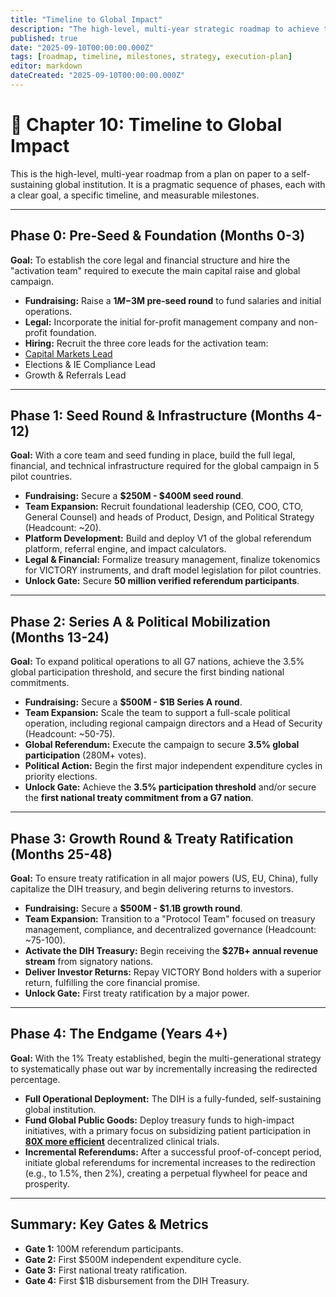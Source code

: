 ```yaml
---
title: "Timeline to Global Impact"
description: "The high-level, multi-year strategic roadmap to achieve the 1% Treaty, from initial pre-seed funding to activating the multi-billion dollar DIH Treasury."
published: true
date: "2025-09-10T00:00:00.000Z"
tags: [roadmap, timeline, milestones, strategy, execution-plan]
editor: markdown
dateCreated: "2025-09-10T00:00:00.000Z"
---
```


# 📖 Chapter 10: Timeline to Global Impact

This is the high-level, multi-year roadmap from a plan on paper to a self-sustaining global institution. It is a pragmatic sequence of phases, each with a clear goal, a specific timeline, and measurable milestones.

---

## Phase 0: Pre-Seed & Foundation (Months 0-3)

**Goal:** To establish the core legal and financial structure and hire the "activation team" required to execute the main capital raise and global campaign.

- **Fundraising:** Raise a **$1M-$3M pre-seed round** to fund salaries and initial operations.
- **Legal:** Incorporate the initial for-profit management company and non-profit foundation.
- **Hiring:** Recruit the three core leads for the activation team:
- [Capital Markets Lead](./careers/capital-markets-lead.md)
- Elections & IE Compliance Lead
- Growth & Referrals Lead

---

## Phase 1: Seed Round & Infrastructure (Months 4-12)

**Goal:** With a core team and seed funding in place, build the full legal, financial, and technical infrastructure required for the global campaign in 5 pilot countries.

- **Fundraising:** Secure a **$250M - $400M seed round**.
- **Team Expansion:** Recruit foundational leadership (CEO, COO, CTO, General Counsel) and heads of Product, Design, and Political Strategy (Headcount: ~20).
- **Platform Development:** Build and deploy V1 of the global referendum platform, referral engine, and impact calculators.
- **Legal & Financial:** Formalize treasury management, finalize tokenomics for VICTORY instruments, and draft model legislation for pilot countries.
- **Unlock Gate:** Secure **50 million verified referendum participants**.

---

## Phase 2: Series A & Political Mobilization (Months 13-24)

**Goal:** To expand political operations to all G7 nations, achieve the 3.5% global participation threshold, and secure the first binding national commitments.

- **Fundraising:** Secure a **$500M - $1B Series A round**.
- **Team Expansion:** Scale the team to support a full-scale political operation, including regional campaign directors and a Head of Security (Headcount: ~50-75).
- **Global Referendum:** Execute the campaign to secure **3.5% global participation** (280M+ votes).
- **Political Action:** Begin the first major independent expenditure cycles in priority elections.
- **Unlock Gate:** Achieve the **3.5% participation threshold** and/or secure the **first national treaty commitment from a G7 nation**.

---

## Phase 3: Growth Round & Treaty Ratification (Months 25-48)

**Goal:** To ensure treaty ratification in all major powers (US, EU, China), fully capitalize the DIH treasury, and begin delivering returns to investors.

- **Fundraising:** Secure a **$500M - $1.1B growth round**.
- **Team Expansion:** Transition to a "Protocol Team" focused on treasury management, compliance, and decentralized governance (Headcount: ~75-100).
- **Activate the DIH Treasury:** Begin receiving the **$27B+ annual revenue stream** from signatory nations.
- **Deliver Investor Returns:** Repay VICTORY Bond holders with a superior return, fulfilling the core financial promise.
- **Unlock Gate:** First treaty ratification by a major power.

---

## Phase 4: The Endgame (Years 4+)

**Goal:** With the 1% Treaty established, begin the multi-generational strategy to systematically phase out war by incrementally increasing the redirected percentage.

- **Full Operational Deployment:** The DIH is a fully-funded, self-sustaining global institution.
- **Fund Global Public Goods:** Deploy treasury funds to high-impact initiatives, with a primary focus on subsidizing patient participation in **[80X more efficient](./proof.md)** decentralized clinical trials.
- **Incremental Referendums:** After a successful proof-of-concept period, initiate global referendums for incremental increases to the redirection (e.g., to 1.5%, then 2%), creating a perpetual flywheel for peace and prosperity.

---

## Summary: Key Gates & Metrics

- **Gate 1:** 100M referendum participants.
- **Gate 2:** First $500M independent expenditure cycle.
- **Gate 3:** First national treaty ratification.
- **Gate 4:** First $1B disbursement from the DIH Treasury.
